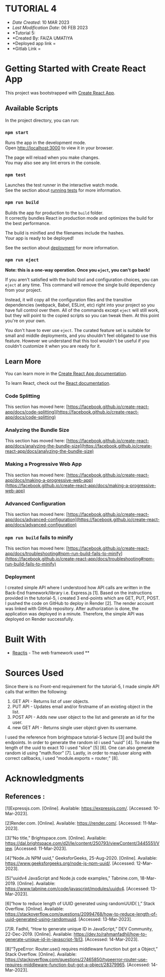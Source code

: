 # TUTORIAL 4

* *Date Created*: 10 MAR 2023
* *Last Modification Date*: 06 FEB 2023
* *Tutorial 5:
* *Created By: FAIZA UMATIYA
* *Deployed app link = 
* *Gitlab Link = 



# Getting Started with Create React App

This project was bootstrapped with [Create React App](https://github.com/facebook/create-react-app).

## Available Scripts

In the project directory, you can run:

### `npm start`

Runs the app in the development mode.\
Open [http://localhost:3000](http://localhost:3000) to view it in your browser.

The page will reload when you make changes.\
You may also see any lint errors in the console.

### `npm test`

Launches the test runner in the interactive watch mode.\
See the section about [running tests](https://facebook.github.io/create-react-app/docs/running-tests) for more information.

### `npm run build`

Builds the app for production to the `build` folder.\
It correctly bundles React in production mode and optimizes the build for the best performance.

The build is minified and the filenames include the hashes.\
Your app is ready to be deployed!

See the section about [deployment](https://facebook.github.io/create-react-app/docs/deployment) for more information.

### `npm run eject`

**Note: this is a one-way operation. Once you `eject`, you can't go back!**

If you aren't satisfied with the build tool and configuration choices, you can `eject` at any time. This command will remove the single build dependency from your project.

Instead, it will copy all the configuration files and the transitive dependencies (webpack, Babel, ESLint, etc) right into your project so you have full control over them. All of the commands except `eject` will still work, but they will point to the copied scripts so you can tweak them. At this point you're on your own.

You don't have to ever use `eject`. The curated feature set is suitable for small and middle deployments, and you shouldn't feel obligated to use this feature. However we understand that this tool wouldn't be useful if you couldn't customize it when you are ready for it.

## Learn More

You can learn more in the [Create React App documentation](https://facebook.github.io/create-react-app/docs/getting-started).

To learn React, check out the [React documentation](https://reactjs.org/).

### Code Splitting

This section has moved here: [https://facebook.github.io/create-react-app/docs/code-splitting](https://facebook.github.io/create-react-app/docs/code-splitting)

### Analyzing the Bundle Size

This section has moved here: [https://facebook.github.io/create-react-app/docs/analyzing-the-bundle-size](https://facebook.github.io/create-react-app/docs/analyzing-the-bundle-size)

### Making a Progressive Web App

This section has moved here: [https://facebook.github.io/create-react-app/docs/making-a-progressive-web-app](https://facebook.github.io/create-react-app/docs/making-a-progressive-web-app)

### Advanced Configuration

This section has moved here: [https://facebook.github.io/create-react-app/docs/advanced-configuration](https://facebook.github.io/create-react-app/docs/advanced-configuration)

### `npm run build` fails to minify

This section has moved here: [https://facebook.github.io/create-react-app/docs/troubleshooting#npm-run-build-fails-to-minify](https://facebook.github.io/create-react-app/docs/troubleshooting#npm-run-build-fails-to-minify)


### Deployment

<!-- This section has moved here: [https://facebook.github.io/create-react-app/docs/deployment](https://facebook.github.io/create-react-app/docs/deployment) -->

I created simple API where I understood how API calls are written in the Back-End framework/library i.e. Express.js [1]. Based on the instructions provided in the tutorial-5, i created 3 end-points which are GET, PUT, POST. I pushed the code on GitHub to deploy in Render [2]. The render account was linked with GitHub repository. After authorization is done, the application was deployed in a minute. Therefore, the simple API was deployed on Render successfully.

# Built With

<!--- Provide a list of the frameworks used to build this application, your list should include the name of the framework used, the url where the framework is available for download and what the framework was used for, see the example below --->

* [Reactjs](https://reactjs.org/docs/create-a-new-react-app.html) - The web framework used
**

# Sources Used

Since there is no Front-end requirement for the tutorial-5, I made simple API calls that written the following:
1. GET API - Returns list of user objects.
2. PUT API - Updates email and/or firstname of an existing object in the list.
3. POST API - Adds new user object to the list and generate an id for the user.
3. new GET API - Returns single user object given its username.

I used the reference from brightspace tutorial-5 lecture [3] and build the endpoints. In order to generate the random id i used "uuid" [4]. To make the length of the uuid to exact 10 i used "slice" [5] [6]. One can also generate random id using "math.floor" [7]. Lastly, in order to map/user along with correct callbacks, i used "module.exports = router;" [8].


# Acknowledgments

## References :

[1]Expressjs.com. [Online]. Available: https://expressjs.com/. [Accessed:   10-Mar-2023].

[2]Render.com. [Online]. Available: https://render.com/. [Accessed: 11-Mar-2023].

[3]“No title,” Brightspace.com. [Online]. Available: https://dal.brightspace.com/d2l/le/content/250793/viewContent/3445551/View. [Accessed: 11-Mar-2023].

[4]“Node.Js NPM uuid,” GeeksforGeeks, 25-Aug-2020. [Online]. Available: https://www.geeksforgeeks.org/node-js-npm-uuid/. [Accessed: 12-Mar-2023].

[5]“uuidv4 JavaScript and Node.js code examples,” Tabnine.com, 18-Mar-2019. [Online]. Available: https://www.tabnine.com/code/javascript/modules/uuidv4. [Accessed: 13-Mar-2023].

[6]“how to reduce length of UUID generated using randomUUID( ),” Stack Overflow. [Online]. Available: https://stackoverflow.com/questions/20994768/how-to-reduce-length-of-uuid-generated-using-randomuuid. [Accessed: 13-Mar-2023].

[7]R. Fadhil, “How to generate unique ID in JavaScript,” DEV Community, 22-Dec-2019. [Online]. Available: https://dev.to/rahmanfadhil/how-to-generate-unique-id-in-javascript-1b13. [Accessed: 14-Mar-2023].

[8]“TypeError: Router.use() requires middleware function but got a Object,” Stack Overflow. [Online]. Available: https://stackoverflow.com/questions/27465850/typeerror-router-use-requires-middleware-function-but-got-a-object/28379965. [Accessed: 14-Mar-2023].


 




